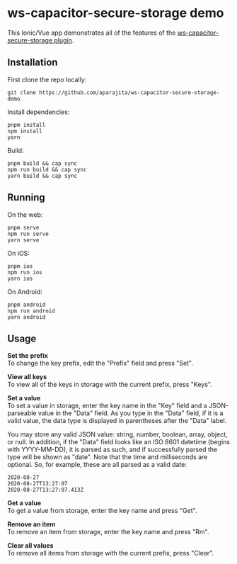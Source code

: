 # ws-capacitor-secure-storage demo

This Ionic/Vue app demonstrates all of the features of the [ws-capacitor-secure-storage plugin](https://github.com/aparajita/ws-capacitor-secure-storage).

## Installation

First clone the repo locally:

```shell
git clone https://github.com/aparajita/ws-capacitor-secure-storage-demo
```

Install dependencies:

```shell
pnpm install
npm install
yarn
```

Build:

```shell
pnpm build && cap sync
npm run build && cap sync
yarn build && cap sync
```

## Running

On the web:

```shell
pnpm serve
npm run serve
yarn serve
```

On iOS:

```shell
pnpm ios
npm run ios
yarn ios
```

On Android:

```shell
pnpm android
npm run android
yarn android
```

## Usage

**Set the prefix**<br>
To change the key prefix, edit the "Prefix" field and press "Set".

**View all keys**<br>
To view all of the keys in storage with the current prefix, press "Keys".

**Set a value**<br>
To set a value in storage, enter the key name in the "Key" field and a JSON-parseable value in the "Data" field. As you type in the "Data" field, if it is a valid value, the data type is displayed in parentheses after the "Data" label.

You may store any valid JSON value: string, number, boolean, array, object, or null. In addition, if the "Data" field looks like an ISO 8601 datetime (begins with YYYY-MM-DD), it is parsed as such, and if successfully parsed the type will be shown as "date". Note that the time and milliseconds are optional. So, for example, these are all parsed as a valid date:

```
2020-08-27
2020-08-27T13:27:07
2020-08-27T13:27:07.413Z
```

**Get a value**<br>
To get a value from storage, enter the key name and press "Get".

**Remove an item**<br>
To remove an item from storage, enter the key name and press "Rm".

**Clear all values**<br>
To remove all items from storage with the current prefix, press "Clear".

